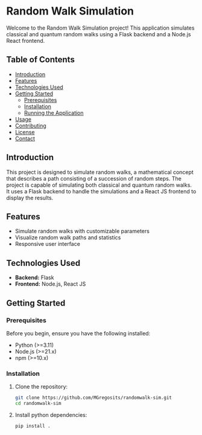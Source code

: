 # Random Walk Simulation

Welcome to the Random Walk Simulation project! This application simulates classical and quantum random walks using a Flask backend and a Node.js React frontend.

## Table of Contents
- [Introduction](#introduction)
- [Features](#features)
- [Technologies Used](#technologies-used)
- [Getting Started](#getting-started)
  - [Prerequisites](#prerequisites)
  - [Installation](#installation)
  - [Running the Application](#running-the-application)
- [Usage](#usage)
- [Contributing](#contributing)
- [License](#license)
- [Contact](#contact)

## Introduction
This project is designed to simulate random walks, a mathematical concept that describes a path consisting of a succession of random steps. The project is capable of simulating both classical and quantum random walks. It uses a Flask backend to handle the simulations and a React JS frontend to display the results.

## Features
- Simulate random walks with customizable parameters
- Visualize random walk paths and statistics
- Responsive user interface

## Technologies Used
- **Backend:** Flask
- **Frontend:** Node.js, React JS

## Getting Started

### Prerequisites
Before you begin, ensure you have the following installed:
- Python (>=3.11)
- Node.js (>=21.x)
- npm (>=10.x)

### Installation
1. Clone the repository:
   ```bash
   git clone https://github.com/MGregosits/randomwalk-sim.git
   cd randomwalk-sim

2. Install python dependencies:
   ```bash
   pip install .
